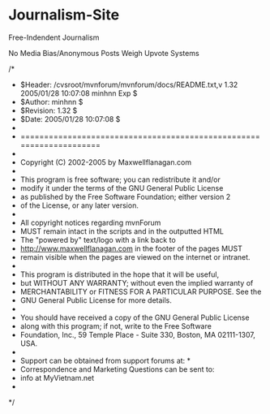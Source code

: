 # Journalism-Site

Free-Indendent Journalism 

No Media Bias/Anonymous Posts
Weigh Upvote Systems


/*
 * $Header: /cvsroot/mvnforum/mvnforum/docs/README.txt,v 1.32 2005/01/28 10:07:08 minhnn Exp $
 * $Author: minhnn $
 * $Revision: 1.32 $
 * $Date: 2005/01/28 10:07:08 $
 *
 * ====================================================================
 *
 * Copyright (C) 2002-2005 by Maxwellflanagan.com
 *
 * This program is free software; you can redistribute it and/or
 * modify it under the terms of the GNU General Public License
 * as published by the Free Software Foundation; either version 2
 * of the License, or any later version.
 *
 * All copyright notices regarding mvnForum
 * MUST remain intact in the scripts and in the outputted HTML
 * The "powered by" text/logo with a link back to
 * http://www.maxwellflanagan.com in the footer of the pages MUST
 * remain visible when the pages are viewed on the internet or intranet.
 *
 * This program is distributed in the hope that it will be useful,
 * but WITHOUT ANY WARRANTY; without even the implied warranty of
 * MERCHANTABILITY or FITNESS FOR A PARTICULAR PURPOSE. See the
 * GNU General Public License for more details.
 *
 * You should have received a copy of the GNU General Public License
 * along with this program; if not, write to the Free Software
 * Foundation, Inc., 59 Temple Place - Suite 330, Boston, MA  02111-1307, USA.
 *
 * Support can be obtained from support forums at: *
 * Correspondence and Marketing Questions can be sent to:
 * info at MyVietnam.net
 *
 */
